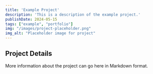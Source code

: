 ```yaml
---
title: 'Example Project'
description: 'This is a description of the example project.'
publishDate: 2024-05-15
tags: ["example", "portfolio"]
img: "/images/project-placeholder.png"
img_alt: "Placeholder image for project"
---
```


## Project Details

More information about the project can go here in Markdown format. 
